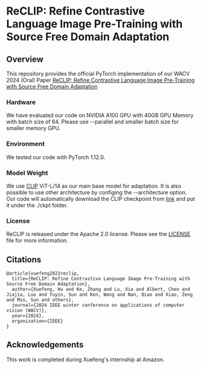 # ReCLIP: Refine Contrastive Language Image Pre-Training with Source Free Domain Adaptation

## Overview

This repository provides the official PyTorch implementation of our WACV 2024 (Oral) Paper [ReCLIP: Refine Contrastive Language Image Pre-Training with Source Free Domain Adaptation](https://arxiv.org/abs/2308.03793)

### Hardware
We have evaluated our code on NVIDIA A100 GPU with 40GB GPU Memory with batch size of 64. Please use --parallel and smaller batch size for smaller memory GPU.

### Environment
We tested our code with PyTorch 1.12.0.

### Model Weight
We use [CLIP](https://github.com/openai/CLIP) ViT-L/14 as our main base model for adaptation. It is also possible to use other architecture by configing the --architecture option. Our code will automatically download the CLIP checkpoint from [link](https://openaipublic.azureedge.net/clip/models/b8cca3fd41ae0c99ba7e8951adf17d267cdb84cd88be6f7c2e0eca1737a03836/ViT-L-14.pt) and put it under the ./ckpt folder. 

### License
ReCLIP is released under the Apache 2.0 license. Please see the [LICENSE](LICENSE) file for more information.

<!-- Copyright (c) Amazon. All rights reserved. Licensed under the Apache License, Version 2.0 (the "License"); you may not use these files except in compliance with the License. You may obtain a copy of the License at http://www.apache.org/licenses/LICENSE-2.0 Unless required by applicable law or agreed to in writing, software distributed under the License is distributed on an "AS IS" BASIS, WITHOUT WARRANTIES OR CONDITIONS OF ANY KIND, either express or implied. See the License for the specific language governing permissions and limitations under the License. -->

## Citations

    @article{xuefeng2023reclip,
      title={ReCLIP: Refine Contrastive Language Image Pre-Training with Source Free Domain Adaptation},
      author={Xuefeng, Hu and Ke, Zhang and Lu, Xia and Albert, Chen and Jiajia, Luo and Yuyin, Sun and Ken, Wang and Nan, Qiao and Xiao, Zeng and Min, Sun and others},
      journal={2024 IEEE winter conference on applications of computer vision (WACV)},
      year={2024},
      organization={IEEE}
    }

## Acknowledgements
This work is completed during Xuefeng's internship at Amazon. 
